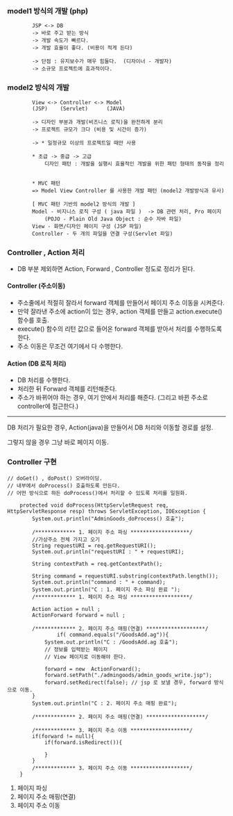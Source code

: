 

### model1 방식의 개발 (php)
```
		JSP <-> DB
		-> 바로 주고 받는 방식
		-> 개발 속도가 빠르다.
		-> 개발 효율이 좋다. (비용이 적게 든다) 
		
		-> 단점 : 유지보수가 매우 힘들다.  (디자이너 - 개발자)
		-> 소규모 프로젝트에 효과적이다.
```

		
### model2 방식의 개발
```
		View <-> Controller <-> Model
		(JSP)    (Servlet)      (JAVA)
		
		-> 디자인 부분과 개발(비즈니스 로직)을 완전하게 분리
		-> 프로젝트 규모가 크다 (비용 및 시간이 증가) 
		
		-> * 일정규모 이상의 프로젝트일 때만 사용 
		
		* 초급 -> 중급 -> 고급
			디자인 패턴 : 개발을 실행시 효율적인 개발을 위한 패턴 형태의 동작을 정리
			
		
		* MVC 패턴 
		=> Model View Controller 를 사용한 개발 패턴 (model2 개발방식과 유사) 
		
		[ MVC 패턴 기반의 model2 방식의 개발 ]
		Model - 비지니스 로직 구성 ( java 파일 )  -> DB 관련 처리, Pro 페이지
			(POJO - Plain Old Java Object : 순수 자바 파일)  
		View - 화면/디자인 페이지 구성 (JSP 파일) 
		Controller - 두 개의 파일을 연결 구성(Servlet 파일)
```
	
	
### Controller , Action 처리
- DB 부분 제외하면 Action, Forward , Controller 정도로 정리가 된다. 

#### Controller (주소이동)
- 주소줄에서 적절히 잘라서 forward 객체를 만들어서 페이지 주소 이동을 시켜준다. 
- 만약 잘라낸 주소에 action이 있는 경우, action 객체를 만들고 action.execute() 함수를 호출.
- execute() 함수의 리턴 값으로 들어온 forward 객체를 받아서 처리를 수행하도록 한다. 
- 주소 이동은 무조건 여기에서 다 수행한다. 

#### Action (DB 로직 처리) 
- DB 처리를 수행한다. 
- 처리한 뒤 Forward 객체를 리턴해준다. 
- 주소가 바뀌어야 하는 경우, 여기 안에서 처리를 해준다. (그리고 바뀐 주소로 controller에 접근한다.) 


---- 

DB 처리가 필요한 경우, Action(java)을 만들어서 DB 처리와 이동할 경로를 설정. 

그렇지 않을 경우 그냥 바로 페이지 이동. 


### Controller 구현 
```
// doGet() , doPost() 오버라이딩. 
// 내부에서 doProcess() 호출하도록 만든다. 
// 어떤 방식으로 하든 doProcess()에서 처리할 수 있도록 처리를 일원화. 

	protected void doProcess(HttpServletRequest req, HttpServletResponse resp) throws ServletException, IOException { 
		System.out.println("AdminGoods_doProcess() 호출");
		
		/************* 1. 페이지 주소 파싱 *******************/
		//가상주소 전체 가지고 오기 
		String requestURI = req.getRequestURI(); 
		System.out.println("requestURI : " + requestURI);
		
		String contextPath = req.getContextPath(); 
		
		String command = requestURI.substring(contextPath.length()); 
		System.out.println("command : " + command);
		System.out.println("C : 1. 페이지 주소 파싱 완료 ");
		/************* 1. 페이지 주소 파싱 *******************/
		
		Action action = null ; 
		ActionForward forward = null ; 
		
		/************* 2. 페이지 주소 매핑(연결) *******************/
				if( command.equals("/GoodsAdd.ag")){
			System.out.println("C : /GoodsAdd.ag 호출");
			// 정보를 입력받는 페이지 
			// View 페이지로 이동해야 한다. 
			
			forward = new  ActionForward(); 
			forward.setPath("./admingoods/admin_goods_write.jsp"); 
			forward.setRedirect(false); // jsp 로 보낼 경우, forward 방식으로 이동. 
		}
		System.out.println("C : 2. 페이지 주소 매핑 완료");
		
		/************* 2. 페이지 주소 매핑(연결) *******************/
		
		/************* 3. 페이지 주소 이동 *******************/
		if(forward != null){
			if(forward.isRedirect()){
				
			}
		}
		/************* 3. 페이지 주소 이동 *******************/
	}
```
1. 페이지 파싱
2. 페이지 주소 매핑(연결) 
3. 페이지 주소 이동
